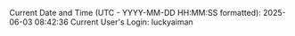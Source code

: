 Current Date and Time (UTC - YYYY-MM-DD HH:MM:SS formatted): 2025-06-03 08:42:36
Current User's Login: luckyaiman
